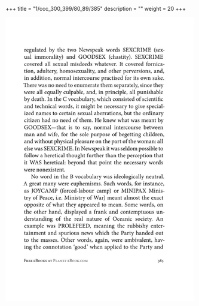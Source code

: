 +++
title = "1/ccc_300_399/80_89/385"
description = ""
weight = 20
+++

<img class="center-fit-jpg" src="/jpg_/out_jpg_1984__385.jpg" ></img>

